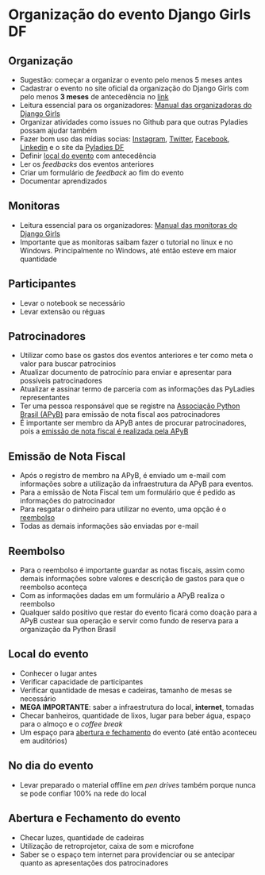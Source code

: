 # Organização do evento Django Girls DF


## Organização

- Sugestão: começar a organizar o evento pelo menos 5 meses antes
- Cadastrar o evento no site oficial da organização do Django Girls com pelo menos **3 meses** de antecedência no [link](https://djangogirls.org/organize/)
- Leitura essencial para os organizadores: [Manual das organizadoras do Django Girls](https://organize.djangogirls.org/)
- Organizar atividades como issues no Github para que outras Pyladies possam ajudar também
- Fazer bom uso das mídias socias: [Instagram](https://instagram.com/pyladiesdf), [Twitter](https://twitter.com/pyladiesdf), [Facebook](https://www.facebook.com/pyladiesdf/), [Linkedin](https://www.linkedin.com/company/pyladies-df/) e o site da [Pyladies DF](http://df.pyladies.com)
- Definir [local do evento]() com antecedência
- Ler os *feedbacks* dos eventos anteriores
- Criar um formulário de *feedback* ao fim do evento
- Documentar aprendizados



## Monitoras

- Leitura essencial para os organizadores: [Manual das monitoras do Django Girls](https://coach.djangogirls.org/)
- Importante que as monitoras saibam fazer o tutorial no linux e no Windows. Principalmente no Windows, até então esteve em maior quantidade


## Participantes

- Levar o notebook se necessário
- Levar extensão ou réguas

## Patrocinadores

- Utilizar como base os gastos dos eventos anteriores e ter como meta o valor para buscar patrocínios    
- Atualizar documento de patrocínio para enviar e apresentar para possíveis patrocinadores
- Atualizar e assinar termo de parceria com as informações das PyLadies representantes
- Ter uma pessoa responsável que se registre na [Associação Python Brasil (APyB)](https://associacao.python.org.br/) para emissão de nota fiscal aos patrocinadores
- É importante ser membro da APyB antes de procurar patrocinadores, pois a [emissão de nota fiscal é realizada pela APyB]()


## Emissão de Nota Fiscal

- Após o registro de membro na APyB, é enviado um e-mail com informações sobre a utilização da infraestrutura da APyB para eventos.
- Para a emissão de Nota Fiscal tem um formulário que é pedido as informações do patrocinador
- Para resgatar o dinheiro para utilizar no evento, uma opção é o [reembolso]()
- Todas as demais informações são enviadas por e-mail

## Reembolso

- Para o reembolso é importante guardar as notas fiscais, assim como demais informações sobre valores e descrição de gastos para que o reembolso aconteça
- Com as informações dadas em um formulário a APyB realiza o reembolso
- Qualquer saldo positivo que restar do evento ficará como doação para a APyB custear sua operação e servir como fundo de reserva para a organização da Python Brasil


## Local do evento

- Conhecer o lugar antes
- Verificar capacidade de participantes
- Verificar quantidade de mesas e cadeiras, tamanho de mesas se necessário
- **MEGA IMPORTANTE**: saber a infraestrutura do local, **internet**, tomadas
- Checar banheiros, quantidade de lixos, lugar para beber água, espaço para o almoço e o *coffee break*
- Um espaço para [abertura e fechamento]() do evento (até então aconteceu em auditórios)

## No dia do evento

- Levar preparado o material offline em *pen drives* também porque nunca se pode confiar 100% na rede do local


## Abertura e Fechamento do evento

- Checar luzes, quantidade de cadeiras
- Utilização de retroprojetor, caixa de som e microfone
- Saber se o espaço tem internet para providenciar ou se antecipar quanto as apresentações dos patrocinadores
